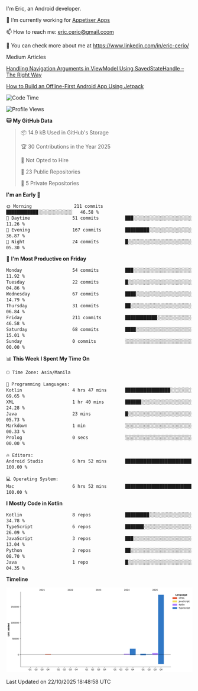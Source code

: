 
I'm Eric, an Android developer.

🔭 I’m currently working for [Appetiser Apps](http://appetiser.com.au)

📫 How to reach me: eric.cerio@gmail.ccom

👀 You can check more about me at https://www.linkedin.com/in/eric-cerio/

Medium Articles

[Handling Navigation Arguments in ViewModel Using SavedStateHandle – The Right Way](https://medium.com/@eric.cerio/handling-navigation-arguments-in-viewmodel-using-savedstatehandle-the-right-way-d17771158126)

[How to Build an Offline-First Android App Using Jetpack](https://medium.com/@eric.cerio/how-to-build-an-offline-first-android-app-using-jetpack-0db1ef3cfa04)

<!--START_SECTION:waka-->
![Code Time](http://img.shields.io/badge/Code%20Time-1%2C508%20hrs%2022%20mins-blue)

![Profile Views](http://img.shields.io/badge/Profile%20Views-0-blue)

**🐱 My GitHub Data** 

> 📦 14.9 kB Used in GitHub's Storage 
 > 
> 🏆 30 Contributions in the Year 2025
 > 
> 🚫 Not Opted to Hire
 > 
> 📜 23 Public Repositories 
 > 
> 🔑 5 Private Repositories 
 > 
**I'm an Early 🐤** 

```text
🌞 Morning                211 commits         ████████████░░░░░░░░░░░░░   46.58 % 
🌆 Daytime                51 commits          ███░░░░░░░░░░░░░░░░░░░░░░   11.26 % 
🌃 Evening                167 commits         █████████░░░░░░░░░░░░░░░░   36.87 % 
🌙 Night                  24 commits          █░░░░░░░░░░░░░░░░░░░░░░░░   05.30 % 
```
📅 **I'm Most Productive on Friday** 

```text
Monday                   54 commits          ███░░░░░░░░░░░░░░░░░░░░░░   11.92 % 
Tuesday                  22 commits          █░░░░░░░░░░░░░░░░░░░░░░░░   04.86 % 
Wednesday                67 commits          ████░░░░░░░░░░░░░░░░░░░░░   14.79 % 
Thursday                 31 commits          ██░░░░░░░░░░░░░░░░░░░░░░░   06.84 % 
Friday                   211 commits         ████████████░░░░░░░░░░░░░   46.58 % 
Saturday                 68 commits          ████░░░░░░░░░░░░░░░░░░░░░   15.01 % 
Sunday                   0 commits           ░░░░░░░░░░░░░░░░░░░░░░░░░   00.00 % 
```


📊 **This Week I Spent My Time On** 

```text
🕑︎ Time Zone: Asia/Manila

💬 Programming Languages: 
Kotlin                   4 hrs 47 mins       █████████████████░░░░░░░░   69.65 % 
XML                      1 hr 40 mins        ██████░░░░░░░░░░░░░░░░░░░   24.28 % 
Java                     23 mins             █░░░░░░░░░░░░░░░░░░░░░░░░   05.73 % 
Markdown                 1 min               ░░░░░░░░░░░░░░░░░░░░░░░░░   00.33 % 
Prolog                   0 secs              ░░░░░░░░░░░░░░░░░░░░░░░░░   00.00 % 

🔥 Editors: 
Android Studio           6 hrs 52 mins       █████████████████████████   100.00 % 

💻 Operating System: 
Mac                      6 hrs 52 mins       █████████████████████████   100.00 % 
```

**I Mostly Code in Kotlin** 

```text
Kotlin                   8 repos             █████████░░░░░░░░░░░░░░░░   34.78 % 
TypeScript               6 repos             ███████░░░░░░░░░░░░░░░░░░   26.09 % 
JavaScript               3 repos             ███░░░░░░░░░░░░░░░░░░░░░░   13.04 % 
Python                   2 repos             ██░░░░░░░░░░░░░░░░░░░░░░░   08.70 % 
Java                     1 repo              █░░░░░░░░░░░░░░░░░░░░░░░░   04.35 % 
```



**Timeline**

![Lines of Code chart](https://raw.githubusercontent.com/eric-cerio/eric-cerio/main/assets/bar_graph.png)


 Last Updated on 22/10/2025 18:48:58 UTC
<!--END_SECTION:waka-->
